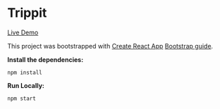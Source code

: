 # Trippit

[Live Demo](https://charlesmwray.github.io/Trippit)


This project was bootstrapped with [Create React App](https://github.com/facebookincubator/create-react-app) [Bootstrap guide](https://github.com/facebookincubator/create-react-app/blob/master/packages/react-scripts/template/README.md).

__Install the dependencies:__

`npm install`

__Run Locally:__

`npm start`
